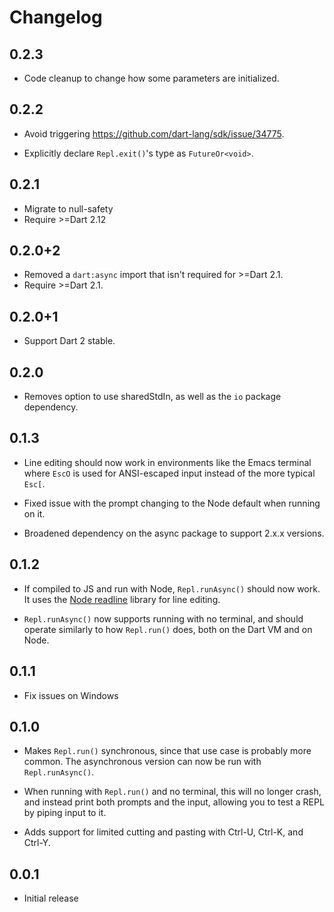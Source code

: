 # Changelog

## 0.2.3

- Code cleanup to change how some parameters are initialized.

## 0.2.2

- Avoid triggering https://github.com/dart-lang/sdk/issue/34775.

* Explicitly declare `Repl.exit()`'s type as `FutureOr<void>`.

## 0.2.1

- Migrate to null-safety
- Require \>=Dart 2.12

## 0.2.0+2

- Removed a `dart:async` import that isn't required for \>=Dart 2.1.
- Require \>=Dart 2.1.

## 0.2.0+1

- Support Dart 2 stable.

## 0.2.0

- Removes option to use sharedStdIn, as well as the `io` package dependency.

## 0.1.3

- Line editing should now work in environments like the Emacs terminal where
`EscO` is used for ANSI-escaped input instead of the more typical `Esc[`.

- Fixed issue with the prompt changing to the Node default when running on it.

- Broadened dependency on the async package to support 2.x.x versions.

## 0.1.2

- If compiled to JS and run with Node, `Repl.runAsync()` should now work. It
uses the [Node readline][] library for line editing.

- `Repl.runAsync()` now supports running with no terminal, and should operate
similarly to how `Repl.run()` does, both on the Dart VM and on Node.

[Node readline]: https://nodejs.org/api/readline.html

## 0.1.1

- Fix issues on Windows

## 0.1.0

- Makes `Repl.run()` synchronous, since that use case is probably more common.
The asynchronous version can now be run with `Repl.runAsync()`.

- When running with `Repl.run()` and no terminal, this will no longer crash, and
instead print both prompts and the input, allowing you to test a REPL by piping
input to it.

- Adds support for limited cutting and pasting with Ctrl-U, Ctrl-K, and Ctrl-Y.

## 0.0.1

- Initial release
